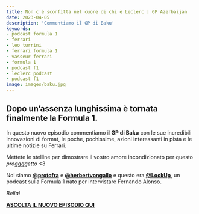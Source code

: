 ```yaml
---
title: Non c'è sconfitta nel cuore di chi è Leclerc | GP Azerbaijan
date: 2023-04-05
description: 'Commentiamo il GP di Baku'
keywords:
- podcast formula 1
- ferrari
- leo turrini
- ferrari formula 1
- vasseur ferrari
- formula 1
- podcast f1
- leclerc podcast
- podcast f1
image: images/baku.jpg
---
```


## Dopo un’assenza lunghissima è tornata finalmente la Formula 1. 

In questo nuovo episodio commentiamo il **GP di Baku** con le sue incredibili innovazioni di format, le poche, pochissime, azioni interessanti in pista e le ultime notizie su Ferrari. 

Mettete le stelline per dimostrare il vostro amore incondizionato per questo _proggggetto_ <3 


Noi siamo **[@protofra](https://www.instagram.com/protofra/?hl=it)** e **[@herbertvongallo](https://www.instagram.com/herbertvongallo/?hl=it)** e questo era **[@LockUp](https://www.instagram.com/lockup_podcast)**, un podcast sulla Formula 1 nato per intervistare Fernando Alonso.


_Bella_!  


**[ASCOLTA IL NUOVO EPISODIO QUI](https://open.spotify.com/episode/0KXnE8FT2yQcimBfc4fwaj?si=a88532d6c35c4aa2)**